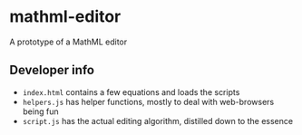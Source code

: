 # mathml-editor

A prototype of a MathML editor

## Developer info

- `index.html` contains a few equations and loads the scripts
- `helpers.js` has helper functions, mostly to deal with web-browsers being fun
- `script.js` has the actual editing algorithm, distilled down to the essence
